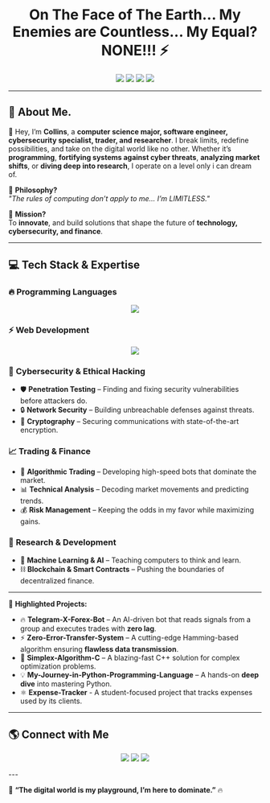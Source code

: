<h1 align="center"> On The Face of The Earth... My Enemies are Countless... My Equal? NONE!!! ⚡</h1>
<p align="center">
  <img src="https://img.shields.io/badge/Coding-Limitless-blue?style=for-the-badge" />
  <img src="https://img.shields.io/badge/Cybersecurity-Fortified-green?style=for-the-badge" />
  <img src="https://img.shields.io/badge/Trading-Strategic-black?style=for-the-badge" />
  <img src="https://img.shields.io/badge/Research-Relentless-red?style=for-the-badge" />
</p>

---

## 🧠 About Me.

👋 Hey, I’m **Collins**, a **computer science major, software engineer, cybersecurity specialist, trader, and researcher**. I break limits, redefine possibilities, and take on the digital world like no other. Whether it’s **programming**, **fortifying systems against cyber threats**, **analyzing market shifts**, or **diving deep into research**, I operate on a level only i can dream of.

🚀 **Philosophy?**  
_"The rules of computing don’t apply to me… I’m LIMITLESS."_

🎯 **Mission?**  
To **innovate**, and build solutions that shape the future of **technology, cybersecurity, and finance**. 

---

## 💻 Tech Stack & Expertise

### 🔥 **Programming Languages**
<p align="center">
  <img src="https://skillicons.dev/icons?i=python,c,cpp,java,js,html,css"/>
</p>

### ⚡ **Web Development**
<p align="center">
  <img src="https://skillicons.dev/icons?i=react,nodejs,express,django,flask"/>
</p>

### 🔐 **Cybersecurity & Ethical Hacking**
- 🛡️ **Penetration Testing** – Finding and fixing security vulnerabilities before attackers do.  
- 🔒 **Network Security** – Building unbreachable defenses against threats.  
- 🔑 **Cryptography** – Securing communications with state-of-the-art encryption.  
<!-- - 🕵🏽‍♂️ **Digital Forensics** – Unmasking cyber attacks and tracking digital footprints. -->  

### 📈 **Trading & Finance**
- 🤖 **Algorithmic Trading** – Developing high-speed bots that dominate the market.  
- 📊 **Technical Analysis** – Decoding market movements and predicting trends.  
- 💰 **Risk Management** – Keeping the odds in my favor while maximizing gains.  

### 🧪 **Research & Development**
- 🤖 **Machine Learning & AI** – Teaching computers to think and learn.  
- ⛓ **Blockchain & Smart Contracts** – Pushing the boundaries of decentralized finance.  
<!-- ⚛️ **Quantum Computing** – Exploring the next frontier of computing power.-->  

---

🚀 **Highlighted Projects:**
- 🔥 **Telegram-X-Forex-Bot** – An AI-driven bot that reads signals from a group and executes trades with **zero lag**.  
- ⚡ **Zero-Error-Transfer-System** – A cutting-edge Hamming-based algorithm ensuring **flawless data transmission**.  
- 🚀 **Simplex-Algorithm-C** – A blazing-fast C++ solution for complex optimization problems.  
- 💡 **My-Journey-in-Python-Programming-Language** – A hands-on **deep dive** into mastering Python.
- ⚛️ **Expense-Tracker** - A student-focused project that tracks expenses used by its clients.

---
<!--
## 📊 **GitHub Stats & Activity**

<p align="center">
<!--  <img src="https://github-readme-stats.vercel.app/api?username=Contractor-x&show_icons=true&theme=matrix" alt="GitHub Stats" /> 
<img src="https://github-readme-streak-stats.herokuapp.com/?user=Contractor-x&theme=matrix" alt="GitHub Streaks"/> 
<img src="https://github-readme-stats.vercel.app/api/top-langs/?username=Contractor-x&layout=compact&theme=matrix" alt="Top Languages" 
</p>
-->


## 🌎 **Connect with Me**
<p align="center">
  <a href="mailto:dada4ash@gmail.com"><img src="https://img.shields.io/badge/Gmail-D14836?style=for-the-badge&logo=gmail&logoColor=white"/></a>
  <a href="https://twitter.com/Con_tractorX"><img src="https://img.shields.io/badge/Twitter-1DA1F2?style=for-the-badge&logo=twitter&logoColor=white"/></a>
 <!-- <a href="https://linkedin.com/in/yourprofile"><img src="https://img.shields.io/badge/LinkedIn-0077B5?style=for-the-badge&logo=linkedin&logoColor=white"/></a> -->
  <a href="https://discord.com/x_contractor_x"><img src="https://img.shields.io/badge/Discord-5865F2?style=for-the-badge&logo=discord&logoColor=white"/></a>
</p>
<!-- Hello dude wassup how far dont quit. you are a god.  -->
---

🚀 **“The digital world is my playground, I’m here to dominate.”** 🔥

<!-- AES-256 Encryption Key

ZtYw8tD#L!a9E2rPbV4@X5cK7FgMq%Tz

⚠ Keep this key secure — it's required to decrypt the credentials.-->

<!-- 1234567891012345 -->
